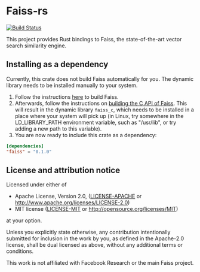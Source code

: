 # Faiss-rs

[![Build Status](https://travis-ci.org/Enet4/faiss-rs.svg?branch=master)](https://travis-ci.org/Enet4/faiss-rs)

This project provides Rust bindings to Faiss, the state-of-the-art vector search similarity engine.

## Installing as a dependency

Currently, this crate does not build Faiss automatically for you. The dynamic library needs to be installed
manually to your system.

  1. Follow the instructions [here](https://github.com/facebookresearch/faiss/blob/master/INSTALL.md) to build Faiss.
  2. Afterwards, follow the instructions on [building the C API of Faiss](https://github.com/facebookresearch/faiss/blob/master/c_api/INSTALL.md). This will result in the dynamic library `faiss_c`, which needs to be installed in a place where your system will pick up (in Linux, try somewhere in the LD_LIBRARY_PATH environment variable, such as "/usr/lib", or try adding a new path to this variable).
  3. You are now ready to include this crate as a dependency:

```toml
[dependencies]
"faiss" = "0.1.0"
```

## License and attribution notice

Licensed under either of

* Apache License, Version 2.0, ([LICENSE-APACHE](LICENSE-APACHE) or <http://www.apache.org/licenses/LICENSE-2.0>)
* MIT license ([LICENSE-MIT](LICENSE-MIT) or <http://opensource.org/licenses/MIT>)

at your option.

Unless you explicitly state otherwise, any contribution intentionally submitted
for inclusion in the work by you, as defined in the Apache-2.0 license, shall be dual licensed as above, without any
additional terms or conditions.

This work is not affiliated with Facebook Research or the main Faiss project.
